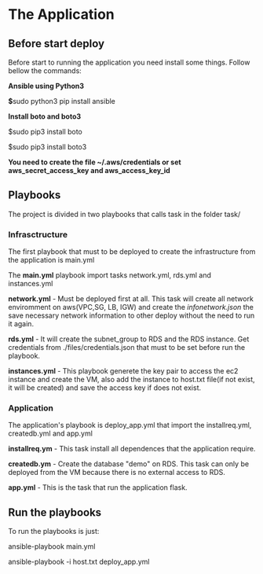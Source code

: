 # The Application 

<h2>Before start deploy</h2>
Before start to running the application you need install some things. Follow bellow the commands:
<p><b>Ansible using Python3</b></p>
<p><b>$</b>sudo python3 pip install ansible</p>
<p><b>Install boto and boto3</b></p>
<p>$sudo pip3 install boto</p>
<p>$sudo pip3 install boto3</p>
<p><b>You need to create the file ~/.aws/credentials or set aws_secret_access_key and aws_access_key_id</b></p>

<h2>Playbooks</h2>
<p>The project is divided in two playbooks that calls task in the folder task/</p>
<h3>Infrasctructure</h2>
<p>The first playbook that must to be deployed to create the infrastructure from the application is main.yml</p>
<p>The <b>main.yml</b> playbook import tasks network.yml, rds.yml and instances.yml<p>
<p><b>network.yml</b> - Must be deployed first at all. This task will create all network enviromment on aws(VPC,SG, LB, IGW) and create the <i>infonetwork.json</i> the save necessary network information to other deploy without the need to run it again. </p>
<p><b>rds.yml</b> - It will create the subnet_group to RDS and the RDS instance. Get credentials from ./files/credentials.json that must to be set before run the playbook.</p>
<p><b>instances.yml</b> - This playbook generete the key pair to access the ec2 instance and create the VM, also add the instance to host.txt file(if not exist, it will be created) and save the access key if does not exist. </p>

<h3>Application</h3>
The application's playbook is deploy_app.yml that import the installreq.yml, createdb.yml and app.yml
<p><b>installreq.ym</b> - This task install all dependences that the application require.</p>
<p><b>createdb.ym</b> -  Create the database "demo" on RDS. This task can only be deployed from the VM because there is no external access to RDS.
<p><b>app.yml</b> - This is the task that run the application flask. </p>

<h2>Run the playbooks</h2>
<p>To run the playbooks is just:</p>
<p>ansible-playbook main.yml</p>
<p>ansible-playbook -i host.txt deploy_app.yml</p>

